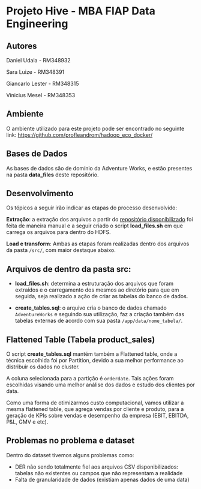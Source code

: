 # Projeto Hive - MBA FIAP Data Engineering

## Autores

Daniel Udala - RM348932

Sara Luize - RM348391

Giancarlo Lester - RM348315

Vinicius Mesel - RM348353

## Ambiente 

O ambiente utilizado para este projeto pode ser encontrado no seguinte link: https://github.com/profleandrom/hadoop_eco_docker/


## Bases de Dados 

As bases de dados são de domínio da Adventure Works, e estão presentes na pasta **data_files** deste repositório.

## Desenvolvimento 

Os tópicos a seguir irão indicar as etapas do processo desenvolvido: 

**Extração**: a extração dos arquivos a partir do [repositório disponibilizado](https://drive.google.com/drive/folders/1OfZTSYcgcun-S7UFNVAzbcr0-PzlEc08) foi feita de maneira manual e a seguir criado o script **load_files.sh** em que carrega os arquivos para dentro do HDFS.

**Load e transform**: Ambas as etapas foram realizadas dentro dos arquivos da pasta `/src/`, com maior destaque abaixo.

## Arquivos de dentro da pasta src:

 - **load_files.sh**: determina a estruturação dos arquivos que foram extraídos e o carregamento dos mesmos ao diretório para que em seguida, seja realizado a ação de criar as tabelas do banco de dados.

 - **create_tables.sql**: o arquivo cria o banco de dados chamado `AdventureWorks` e seguindo sua utilização, faz a criação também das tabelas externas de acordo com sua pasta `/app/data/nome_tabela/`.

## Flattened Table (Tabela product_sales)

O script **create_tables.sql** mantém também a Flattened table, onde a técnica escolhida foi por Partition, devido a sua melhor performance ao distribuir os dados no cluster.

A coluna selecionada para a partição é `orderdate`. Tais ações foram escolhidas visando uma melhor análise dos dados e estudo dos clientes por data.

Como uma forma de otimizarmos custo computacional, vamos utilizar a mesma flattened table, que agrega vendas por cliente e produto, para a geração de KPIs sobre vendas e desempenho da empresa (EBIT, EBITDA, P&L, GMV e etc).

## Problemas no problema e dataset

Dentro do dataset tivemos alguns problemas como:

 - DER não sendo totalmente fiel aos arquivos CSV disponibilizados: tabelas não existentes ou campos que não representam a realidade
 - Falta de granularidade de dados (existiam apenas dados de uma data)